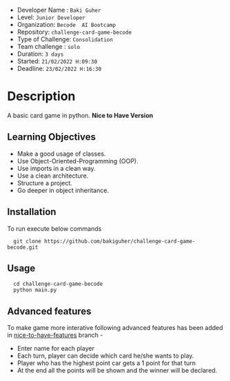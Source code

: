 
- Developer Name : `Baki Guher`
- Level: `Junior Developer`
- Organization: `Becode  AI Bootcamp`
- Repository: `challenge-card-game-becode`
- Type of Challenge: `Consolidation`
- Team challenge : `solo`
- Duration: `3 days`
- Started: `21/02/2022 H:09:30`
- Deadline: `23/02/2022 H:16:30`

# Description

A basic card game in python. **Nice to Have Version**


## Learning Objectives

- Make a good usage of classes.
- Use Object-Oriented-Programming (OOP).
- Use imports in a clean way.
- Use a clean architecture.
- Structure a project.
- Go deeper in object inheritance.

## Installation
To run execute below commands

      git clone https://github.com/bakiguher/challenge-card-game-becode.git
            

## Usage
      cd challenge-card-game-becode
      python main.py
      


## Advanced features

To make game more interative following advanced features has been added in [nice-to-have-features](https://github.com/bakiguher/challenge-card-game-becode/tree/nice-to-have) branch -

- Enter name for each player
- Each turn, player can decide which card he/she wants to play.
- Player who has the highest point car gets a 1 point for that turn 
- At the end all the points will be shown and the winner will be declared.


